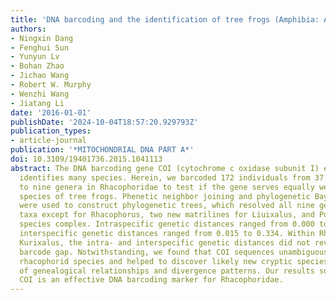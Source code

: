 ```yaml
---
title: 'DNA barcoding and the identification of tree frogs (Amphibia: Anura: Rhacophoridae)'
authors:
- Ningxin Dang
- Fenghui Sun
- Yunyun Lv
- Bohan Zhao
- Jichao Wang
- Robert W. Murphy
- Wenzhi Wang
- Jiatang Li
date: '2016-01-01'
publishDate: '2024-10-04T18:57:20.929793Z'
publication_types:
- article-journal
publication: '*MITOCHONDRIAL DNA PART A*'
doi: 10.3109/19401736.2015.1041113
abstract: The DNA barcoding gene COI (cytochrome c oxidase subunit I) effectively
  identifies many species. Herein, we barcoded 172 individuals from 37 species belonging
  to nine genera in Rhacophoridae to test if the gene serves equally well to identify
  species of tree frogs. Phenetic neighbor joining and phylogenetic Bayesian inference
  were used to construct phylogenetic trees, which resolved all nine genera as monophyletic
  taxa except for Rhacophorus, two new matrilines for Liuixalus, and Polypedates leucomystax
  species complex. Intraspecific genetic distances ranged from 0.000 to 0.119 and
  interspecific genetic distances ranged from 0.015 to 0.334. Within Rhacophorus and
  Kurixalus, the intra- and interspecific genetic distances did not reveal an obvious
  barcode gap. Notwithstanding, we found that COI sequences unambiguously identified
  rhacophorid species and helped to discover likely new cryptic species via the synthesis
  of genealogical relationships and divergence patterns. Our results supported that
  COI is an effective DNA barcoding marker for Rhacophoridae.
---
```

